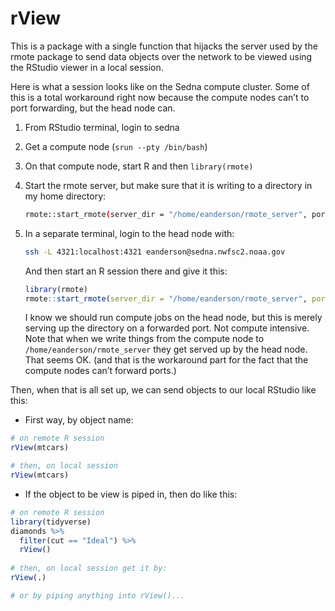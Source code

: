 rView
================

This is a package with a single function that hijacks the server used by
the rmote package to send data objects over the network to be viewed
using the RStudio viewer in a local session.

Here is what a session looks like on the Sedna compute cluster. Some of
this is a total workaround right now because the compute nodes can’t to
port forwarding, but the head node can.

1.  From RStudio terminal, login to sedna

2.  Get a compute node (`srun --pty /bin/bash`)

3.  On that compute node, start R and then `library(rmote)`

4.  Start the rmote server, but make sure that it is writing to a
    directory in my home
    directory:
    
    ``` sh
    rmote::start_rmote(server_dir = "/home/eanderson/rmote_server", port = 4321)
    ```

5.  In a separate terminal, login to the head node with:
    
    ``` sh
    ssh -L 4321:localhost:4321 eanderson@sedna.nwfsc2.noaa.gov
    ```
    
    And then start an R session there and give it this:
    
    ``` r
    library(rmote)
    rmote::start_rmote(server_dir = "/home/eanderson/rmote_server", port = 4321)
    ```
    
    I know we should run compute jobs on the head node, but this is
    merely serving up the directory on a forwarded port. Not compute
    intensive. Note that when we write things from the compute node to
    `/home/eanderson/rmote_server` they get served up by the head node.
    That seems OK. (and that is the workaround part for the fact that
    the compute nodes can’t forward ports.)

Then, when that is all set up, we can send objects to our local RStudio
like this:

  - First way, by object name:

<!-- end list -->

``` r
# on remote R session
rView(mtcars)

# then, on local session
rView(mtcars)
```

  - If the object to be view is piped in, then do like this:

<!-- end list -->

``` r
# on remote R session
library(tidyverse)
diamonds %>%
  filter(cut == "Ideal") %>%
  rView()
  
# then, on local session get it by:
rView(.)

# or by piping anything into rView()...
```
